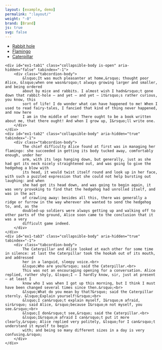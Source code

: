 ```yaml
---
layout: [example, demo]
permalink: ":layout/"
weight: "-0"
brand: [Brand]
js: true
svg: false
---
```


<div class="tabcordion tabcordion-tabs">
	<ul class="tabcordion-tabs">
		<li class="tabcordion-tab is-active">
			<a class="js-collapsible" href="#ex1-tab1">Rabbit hole</a>
		</li>
		<li class="tabcordion-tab">
			<a class="js-collapsible" href="#ex1-tab2">Flamingo</a>
		</li>
		<li class="tabcordion-tab">
			<a class="js-collapsible" href="#ex1-tab3">Caterpillar</a>
		</li>
	</ul>

	<div id="ex1-tab1" class="collapsible-body is-open" aria-hidden="false" tabindex="-1">
		<div class="tabcordion-body">
			&lsquo;It was much pleasanter at home,&rsquo; thought poor Alice, &lsquo;when one wasn&rsquo;t always growing larger and smaller, and being ordered
			about by mice and rabbits. I almost wish I hadn&rsquo;t gone down that rabbit-hole — and yet — and yet — it&rsquo;s rather curious, you know, this
			sort of life! I do wonder what can have happened to me! When I used to read fairy-tales, I fancied that kind of thing never happened, and now here
			I am in the middle of one! There ought to be a book written about me, that there ought! And when I grow up, I&rsquo;ll write one.
		</div>
	</div>
	<div id="ex1-tab2" class="collapsible-body" aria-hidden="true" tabindex="-1">
		<div class="tabcordion-body">
			The chief difficulty Alice found at first was in managing her flamingo: she succeeded in getting its body tucked away, comfortably enough, under her
			arm, with its legs hanging down, but generally, just as she had got its neck nicely straightened out, and was going to give the hedgehog a blow with
			its head, it would twist itself round and look up in her face, with such a puzzled expression that she could not help bursting out laughing: and when
			she had got its head down, and was going to begin again, it was very provoking to find that the hedgehog had unrolled itself, and was in the act
			of crawling away: besides all this, there was generally a ridge or furrow in the way wherever she wanted to send the hedgehog to, and, as the
			doubled-up soldiers were always getting up and walking off to other parts of the ground, Alice soon came to the conclusion that it was a very
			difficult game indeed.
		</div>
	</div>
	<div id="ex1-tab3" class="collapsible-body" aria-hidden="true" tabindex="-1">
		<div class="tabcordion-body">
			The Caterpillar and Alice looked at each other for some time in silence: at last the Caterpillar took the hookah out of its mouth, and addressed
			her in a languid, sleepy voice.<br>
			&lsquo;Who are you?&rsquo; said the Caterpillar.<br>
			This was not an encouraging opening for a conversation. Alice replied, rather shyly, &lsquo;I — I hardly know, sir, just at present — at least I
			know who I was when I got up this morning, but I think I must have been changed several times since then.&rsquo;<br>
			&lsquo;What do you mean by that?&rsquo; said the Caterpillar sternly. &lsquo;Explain yourself!&rsquo;<br>
			&lsquo;I can&rsquo;t explain myself, I&rsquo;m afraid, sir&rsquo; said Alice, &rsquo;because I&rsquo;m not myself, you see.&rsquo;<br>
			&lsquo;I don&rsquo;t see,&rsquo; said the Caterpillar.<br>
			&lsquo;I&rsquo;m afraid I can&rsquo;t put it more clearly,&rsquo; Alice replied very politely, &lsquo;for I can&rsquo;t understand it myself to begin
			with; and being so many different sizes in a day is very confusing.&rsquo;
		</div>
	</div>
</div>